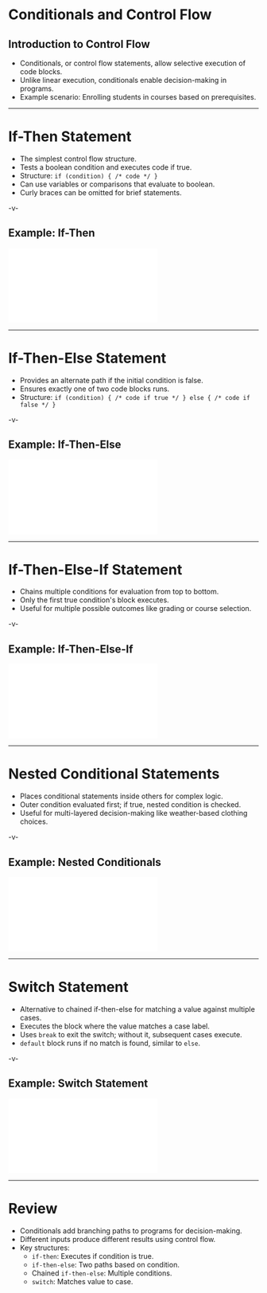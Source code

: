 # Conditionals and Control Flow

## Introduction to Control Flow

-   Conditionals, or control flow statements, allow selective execution of code blocks.
-   Unlike linear execution, conditionals enable decision-making in programs.
-   Example scenario: Enrolling students in courses based on prerequisites.

---

# If-Then Statement

-   The simplest control flow structure.
-   Tests a boolean condition and executes code if true.
-   Structure: `if (condition) { /* code */ }`
-   Can use variables or comparisons that evaluate to boolean.
-   Curly braces can be omitted for brief statements.

-v-

## Example: If-Then

![](../src/examples/IfThenExample.java)

---

# If-Then-Else Statement

-   Provides an alternate path if the initial condition is false.
-   Ensures exactly one of two code blocks runs.
-   Structure: `if (condition) { /* code if true */ } else { /* code if false */ }`

-v-

## Example: If-Then-Else

![](../src/examples/IfThenElseExample.java)

---

# If-Then-Else-If Statement

-   Chains multiple conditions for evaluation from top to bottom.
-   Only the first true condition's block executes.
-   Useful for multiple possible outcomes like grading or course selection.

-v-

## Example: If-Then-Else-If

![](../src/examples/IfThenElseIfExample.java)

---

# Nested Conditional Statements

-   Places conditional statements inside others for complex logic.
-   Outer condition evaluated first; if true, nested condition is checked.
-   Useful for multi-layered decision-making like weather-based clothing choices.

-v-

## Example: Nested Conditionals

![](../src/examples/NestedConditionalsExample.java)

---

# Switch Statement

-   Alternative to chained if-then-else for matching a value against multiple cases.
-   Executes the block where the value matches a case label.
-   Uses `break` to exit the switch; without it, subsequent cases execute.
-   `default` block runs if no match is found, similar to `else`.

-v-

## Example: Switch Statement

![](../src/examples/SwitchStatementExample.java)

---

# Review

-   Conditionals add branching paths to programs for decision-making.
-   Different inputs produce different results using control flow.
-   Key structures:
    -   `if-then`: Executes if condition is true.
    -   `if-then-else`: Two paths based on condition.
    -   Chained `if-then-else`: Multiple conditions.
    -   `switch`: Matches value to case.
